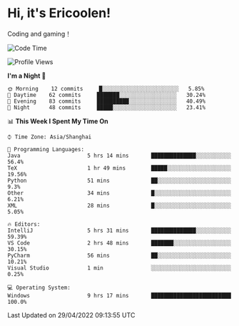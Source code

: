 # Hi, it's Ericoolen!
Coding and gaming！

<!--START_SECTION:waka-->
![Code Time](http://img.shields.io/badge/Code%20Time-221%20hrs%2020%20mins-blue)

![Profile Views](http://img.shields.io/badge/Profile%20Views-2-blue)

**I'm a Night 🦉** 

```text
🌞 Morning    12 commits     █░░░░░░░░░░░░░░░░░░░░░░░░   5.85% 
🌆 Daytime    62 commits     ███████░░░░░░░░░░░░░░░░░░   30.24% 
🌃 Evening    83 commits     ██████████░░░░░░░░░░░░░░░   40.49% 
🌙 Night      48 commits     █████░░░░░░░░░░░░░░░░░░░░   23.41%

```


📊 **This Week I Spent My Time On** 

```text
⌚︎ Time Zone: Asia/Shanghai

💬 Programming Languages: 
Java                     5 hrs 14 mins       ██████████████░░░░░░░░░░░   56.4% 
TeX                      1 hr 49 mins        █████░░░░░░░░░░░░░░░░░░░░   19.56% 
Python                   51 mins             ██░░░░░░░░░░░░░░░░░░░░░░░   9.3% 
Other                    34 mins             █░░░░░░░░░░░░░░░░░░░░░░░░   6.21% 
XML                      28 mins             █░░░░░░░░░░░░░░░░░░░░░░░░   5.05%

🔥 Editors: 
IntelliJ                 5 hrs 31 mins       ██████████████░░░░░░░░░░░   59.39% 
VS Code                  2 hrs 48 mins       ███████░░░░░░░░░░░░░░░░░░   30.15% 
PyCharm                  56 mins             ██░░░░░░░░░░░░░░░░░░░░░░░   10.21% 
Visual Studio            1 min               ░░░░░░░░░░░░░░░░░░░░░░░░░   0.25%

💻 Operating System: 
Windows                  9 hrs 17 mins       █████████████████████████   100.0%

```


 Last Updated on 29/04/2022 09:13:55 UTC
<!--END_SECTION:waka-->

